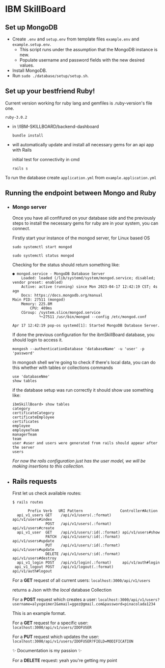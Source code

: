 # IBM SkillBoard

## Set up MongoDB

- Create `.env` and `setup.env` from template files `example.env` and `example.setup.env`.
    - This script runs under the assumption that the MongoDB instance is new.
    - Populate username and password fields with the new desired values.
- Install MongoDB.
- Run `sudo ./database/setup/setup.sh`.

## Set up your bestfriend Ruby!
Current version working for ruby lang and gemfiles is .ruby-version's file one.

`ruby-3.0.2`

- in !/IBM-SKILLBOARD/backend-dashboard

    `bundle install` 


- will automatically update and install all necessary gems for an api app with Rails

    initial test for connectivity in cmd

    `rails s`

To run the database create `application.yml` from `example.application.yml`

## Running the endpoint between Mongo and Ruby
- ### Mongo server
    Once you have all confifured on your database side and the previously steps to install the necessary gems for ruby are in your system, you can connect.

    Firstly start your instance of the mongod server, for Linux based OS
    ```Shell
    sudo systemctl start mongod

    sudo systemctl status mongod
    ```
    Checking for the status should return something like:

    ```Shell
    ● mongod.service - MongoDB Database Server
        Loaded: loaded (/lib/systemd/system/mongod.service; disabled; vendor preset: enabled)
        Active: active (running) since Mon 2023-04-17 12:42:19 CST; 4s ago
        Docs: https://docs.mongodb.org/manual
    Main PID: 27511 (mongod)
        Memory: 225.8M
            CPU: 409ms
        CGroup: /system.slice/mongod.service
                └─27511 /usr/bin/mongod --config /etc/mongod.conf

    Apr 17 12:42:19 pop-os systemd[1]: Started MongoDB Database Server.
    ```
    If done the previous configuration for the ibmSkillBoard database, you should login to access it.

    ```Shell
    mongosh --authenticationDatabase 'databaseName' -u 'user' -p 'password'
    ```
    In mongosh shell we're going to check if there's local data, you can do this whether with tables or collections commands

    ```Shell
    use 'databaseNme'
    show tables
    ```
    if the database setup was run correctly it should show use something like:
    ```Shell
    ibmSkillBoard> show tables
    category
    certificateCategory
    certificateEmployee
    certificates
    employee
    employeeTeam
    managerTeam
    team
    user #user and users were generated from rails should appear after the server
    users
    ```
    *For now the rails configuration just has the user model, we will be making insertions to this collection.*
- ## Rails requests
  First let us check available routes:
  ```Shell
  $ rails routes

         Prefix Verb   URI Pattern                 Controller#Action
    api_v1_users GET    /api/v1/users(.:format)     api/v1/users#index
                 POST   /api/v1/users(.:format)     api/v1/users#create
    api_v1_user  GET    /api/v1/users/:id(.:format) api/v1/users#show
                 PATCH  /api/v1/users/:id(.:format) api/v1/users#update
                 PUT    /api/v1/users/:id(.:format) api/v1/users#update
                 DELETE /api/v1/users/:id(.:format) api/v1/users#destroy
    api_v1_login POST   /api/v1/login(.:format)     api/v1/auth#login
   api_v1_logout POST   /api/v1/logout(.:format)    api/v1/auth#logout
  ```
  For a **GET** request of all current users:
  `localhost:3000/api/v1/users`
  
  returns a Json with the *local* database Collection

    For a **POST** request which creates a user: `localhost:3000/api/v1/users?username=alyxgeimer2&email=ggez@gmail.com&password=pinacolada1234`
    
    This is an example format.

    For a **GET** request for a specific user: `localhost:3000/api/v1/users/IDOFUSER`

    For a **PUT** request which updates the user: `localhost:3000/api/v1/users/IDOFUSER?FIELD=MODIFICATION`

    ✨ Documentation is my passion ✨

    For a **DELETE** request: yeah you're getting my point
